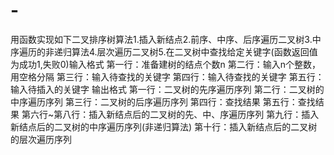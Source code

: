 # -
用函数实现如下二叉排序树算法1.插入新结点2.前序、中序、后序遍历二叉树3.中序遍历的非递归算法4.层次遍历二叉树5.在二叉树中查找给定关键字(函数返回值为成功1,失败0)输入格式 第一行：准备建树的结点个数n  第二行：输入n个整数，用空格分隔  第三行：输入待查找的关键字 第四行：输入待查找的关键字 第五行：输入待插入的关键字   输出格式 第一行：二叉树的先序遍历序列 第二行：二叉树的中序遍历序列 第三行：二叉树的后序遍历序列 第四行：查找结果 第五行：查找结果 第六行~第八行：插入新结点后的二叉树的先、中、序遍历序列 第九行：插入新结点后的二叉树的中序遍历序列(非递归算法) 第十行：插入新结点后的二叉树的层次遍历序列   
